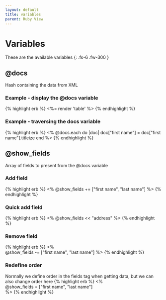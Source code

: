 ```yaml
---
layout: default
title: variables
parent: Ruby View
---
```

# Variables
These are the available variables
{: .fs-6 .fw-300 }

## @docs
Hash containing the data from XML
### Example - display the @docs variable
{% highlight erb %}
<%= render 'table'  %>
{% endhighlight %}
### Example - traversing the docs variable
{% highlight erb %}
<%
    @docs.each do |doc|
      doc["first name"] = doc["first name"].titleize
    end
%>
{% endhighlight %}

## @show_fields
Array of fields to present from the @docs variable
### Add field
{% highlight erb %}
<% 
  @show_fields += ["first name", "last name"] 
%>
{% endhighlight %}

### Quick add field
{% highlight erb %}
<% 
    @show_fields << "address"
%>
{% endhighlight %}

### Remove field
{% highlight erb %}
<%      
    @show_fields -= ["first name", "last name"]
%>
{% endhighlight %}

### Redefine order
Normally we define order in the fields tag when getting data, but we can also change order here
{% highlight erb %}
<%      
    @show_fields = ["first name", "last name"]    
%>
{% endhighlight %}
